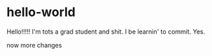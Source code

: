 # hello-world

Hello!!!!!
I'm tots a grad student and shit. I be learnin' to commit. Yes.

now more changes
